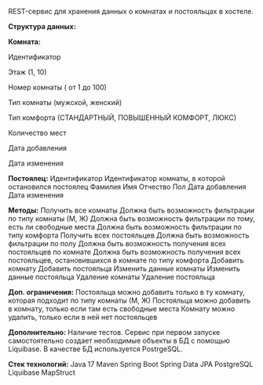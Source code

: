 REST-сервис для хранения данных о комнатах и постояльцах в хостеле.

**Структура данных:**

**Комната:**

Идентификатор

Этаж (1, 10)

Номер комнаты ( от 1 до 100)

Тип комнаты (мужской, женский)

Тип комфорта (СТАНДАРТНЫЙ, ПОВЫШЕННЫЙ КОМФОРТ, ЛЮКС)

Количество мест

Дата добавления

Дата изменения


**Постоялец:**
Идентификатор
Идентификатор комнаты, в которой остановился постоялец
Фамилия
Имя
Отчество
Пол
Дата добавления
Дата изменения


**Методы:**
Получить все комнаты
Должна быть возможность фильтрации по типу комнаты (М, Ж)
Должна быть возможность фильтрации по тому, есть ли свободные места
Должна быть возможность фильтрации по типу комфорта
Получить всех постояльцев
Должна быть возможность фильтрации по полу
Должна быть возможность получения всех постояльцев по комнате
Должна быть возможность получения всех постояльцев, остановившихся в комнате по типу комфорта
Добавить комнату
Добавить постояльца
Изменить данные комнаты
Изменить данные постояльца
Удаление комнаты
Удаление постояльца

**Доп. ограничения:**
Постояльца можно добавить только в ту комнату, которая подходит по типу комнаты (М, Ж)
Постояльца можно добавить в комнату, только если там есть свободные места
Комнату можно удалить, только если в ней нет постояльцев

**Дополнительно:**
Наличие тестов. Сервис при первом запуске самостоятельно создает необходимые объекты в БД с помощью Liquibase. В качестве БД используется PostrgeSQL.

**Стек технологий:**
Java 17
Maven
Spring Boot
Spring Data JPA
PostgreSQL
Liquibase
MapStruct
